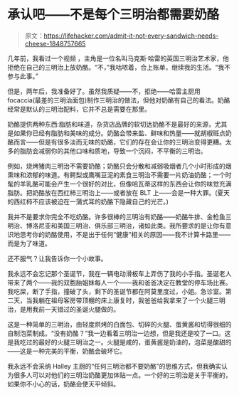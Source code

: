# 承认吧——不是每个三明治都需要奶酪

> 原文：<https://lifehacker.com/admit-it-not-every-sandwich-needs-cheese-1848757665>

几年前，我看过一个视频 ，主角是一位名叫马克斯·哈雷的英国三明治艺术家，他拒绝在自己的三明治上放奶酪。“不，”我咕哝着，合上账单，继续我的生活。“我不参与此事。”



但是，两年后，我准备好了。虽然我质疑——不，拒绝——哈雷主厨用 focaccia(最差的三明治面包)制作三明治的做法，但他对奶酪有自己的看法。奶酪经常是默认的三明治配料，它并不总是需要在那里。

奶酪提供两种东西:脂肪和味道，杂货店品牌的软切达奶酪不是最好的来源，尤其是如果你已经有脂肪和美味的成分。奶酪会带来盐、鲜味和热量——就胡椒斑点奶酪而言——但是有很多淡而无味的奶酪，它们的存在会让你的三明治变得更糟。太多的脂肪会减弱你的其他口味和质地，导致一个沉闷，不平衡的三明治。

例如，烧烤猪肉三明治不需要奶酪；奶酪只会分散和减弱吸烟者几个小时形成的烟熏味和浓郁的味道。有鳄梨或鹰嘴豆泥的素食三明治不需要一片奶油奶酪；一个时髦的羊乳酪可能会产生一个很好的对比，但像哈瓦蒂这样的东西会让你的味觉充满脂肪。把奶酪放在西红柿三明治上——或者放在 BLT 上——会是一种大罪。(夏天的西红柿不应该被迫在一蒲式耳的奶酪下隐藏自己的光芒。)

我并不是要求你完全不吃奶酪。许多很棒的三明治有奶酪——奶酪牛排、金枪鱼三明治、博洛尼亚和美国三明治、俱乐部三明治，诸如此类。我所要求的是让你有意识地思考你的奶酪使用，不是出于任何“健康”相关的原因——我不计算卡路里——而是为了味道。

还不服气？让我告诉你一个小故事。

我永远不会忘记那个圣诞节，我在一辆电动滑板车上弄伤了我的小手指。圣诞老人带来了两个——我的双胞胎姐妹每人一个——我和爸爸决定在教堂的停车场比赛。我吃屎，断了手指，撞破了头，剩下的圣诞节都在阿莫里度过，小姐。急诊室。第二天，当我躺在祖母客房带顶棚的床上康复时，我爸爸给我拿来了一个火腿三明治，是用我前一天错过的圣诞火腿做的。

这是一种简单的三明治，由轻度烘烤的白面包、切碎的火腿、蛋黄酱和切得很细的自制泡菜制成。“没有奶酪？”我一边看着三明治一边想，但是我还是咬了一口。这是我吃过的最好的火腿三明治之一。火腿是咸的，蛋黄酱是奶油的，泡菜是酸甜的——这是一种完美的平衡，奶酪会破坏它。

我永远不会采纳 Halley 主厨的“任何三明治都不要奶酪”的思维方式，但我确实认为很多人可以对他们的三明治奶酪更加体贴一点。一个好的三明治是关于平衡的，如果你不小心的话，奶酪会使天平倾斜。